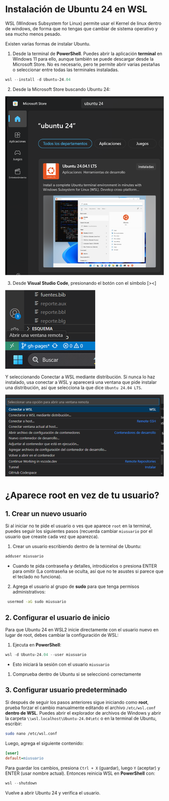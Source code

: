 # Instalación de Ubuntu 24 en WSL

WSL (Windows Subsystem for Linux) permite usar el Kernel de linux dentro de windows, de forma que no tengas que cambiar de sistema operativo y sea mucho menos pesado. 

Existen varias formas de instalar Ubuntu. 
1. Desde la terminal de **PowerShell**. Puedes abrir la aplicación **terminal** en Windows 11 para ello, aunque también se puede descargar desde la Microsoft Store. No es necesario, pero te permite abrir varias pestañas o seleccionar entre todas las terminales instaladas.
```powershell
wsl --install -d Ubuntu-24.04
```
2. Desde la Microsoft Store buscando Ubuntu 24:
   
![Microsoft Store](assets/Microsoft_Store.png)

3. Desde **Visual Studio Code**, presionando el botón con el símbolo [><]

![Conexión remota](assets/Conexion_remota.png)

Y seleccionando Conectar a WSL mediante distribución. Si nunca lo haz instalado, usa conectar a WSL y aparecerá una ventana que pide instalar una distribución, así que selecciona la que dice `Ubuntu 24.04 LTS`.

![Conectar a WSL](assets/WSL_VSCode.png)
# ¿Aparece root en vez de tu usuario?

## **1. Crear un nuevo usuario**

Si al iniciar no te pide el usuario o ves que aparece `root` en la terminal, puedes seguir los siguientes pasos (recuerda cambiar `miusuario` por el usuario que creaste cada vez que aparezca).
1.  Crear un usuario escribiendo dentro de la terminal de Ubuntu:
```bash
adduser miusuario
```
* Cuando te pida contraseña y detalles, introdúcelos o presiona ENTER para omitir (La contraseña se oculta, así que no te asustes si parece que el teclado no funciona).

2. Agrega el usuario al grupo de **sudo** para que tenga permisos administrativos:
```bash
 usermod -aG sudo miusuario
```
## 2. Configurar el usuario de inicio
Para que Ubuntu 24 en WSL2 inicie directamente con el usuario nuevo en lugar de root, debes cambiar la configuración de WSL:
1. Ejecuta en **PowerShell**:
```powershell
wsl -d Ubuntu-24.04 --user miusuario
```
* Esto iniciará la sesión con el usuario `miusuario`

1. Comprueba dentro de Ubuntu si se seleccionó correctamente
## 3. Configurar usuario predeterminado
Si después de seguir los pasos anteriores sigue iniciando como **root**, prueba forzar el cambio manualmente editando el archivo `/etc/wsl.conf` **dentro de WSL**. Puedes abrir el explorador de archivos de Windows y abrir la carpeta `\\wsl.localhost\Ubuntu-24.04\etc` o en la terminal de Ubuntu, escribir:
```bash
sudo nano /etc/wsl.conf
```
Luego, agrega el siguiente contenido:
```ini
[user]
default=miusuario
```
Para guardar los cambios, presiona `Ctrl + X` (guardar), luego `Y` (aceptar) y ENTER (usar nombre actual). Entonces reinicia WSL en **PowerShell** con:
```powershell
wsl --shutdown
```
Vuelve a abrir Ubuntu 24 y verifica el usuario.


